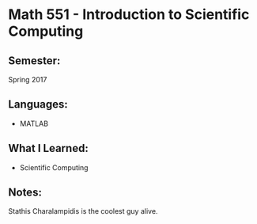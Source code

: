 Math 551 - Introduction to Scientific Computing
===============================================

Semester:
---------
Spring 2017

Languages:
----------
- MATLAB

What I Learned:
---------------
- Scientific Computing

Notes:
------
Stathis Charalampidis is the coolest guy alive.